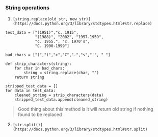 ### String operations

1. `[string.replace(old_str, new_str)](https://docs.python.org/3/library/stdtypes.html#str.replace)`

```
test_data = ["(1951)","c. 1915",
             "(1988)", "2002", "1957-1959",
             "c. 1955.", "c. 1970's", 
             "C. 1990-1999"]

bad_chars = ["(",")","c","C",".","s","'", " "]

def strip_characters(string):
    for char in bad_chars:
        string = string.replace(char, "")
    return string

stripped_test_data = []
for data in test_data:
    cleaned_string = strip_characters(data)
    stripped_test_data.append(cleaned_string)
```
> Good thing about this method is it will return old string if nothing found to be replaced

2. `[str.split()](https://docs.python.org/3/library/stdtypes.html#str.split)`

